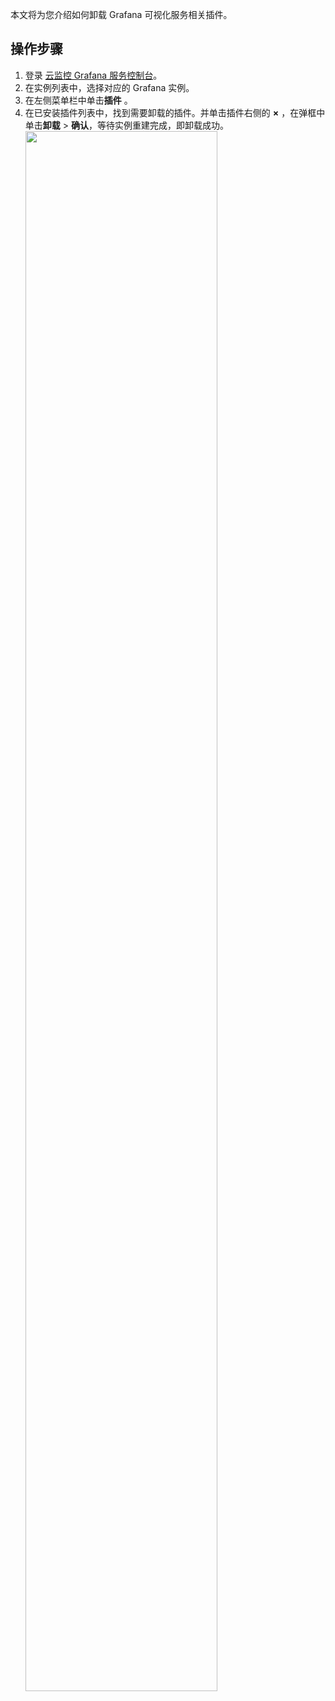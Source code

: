 本文将为您介绍如何卸载 Grafana 可视化服务相关插件。


## 操作步骤

1. 登录 [云监控 Grafana 服务控制台](https://console.cloud.tencent.com/monitor/grafana/list`)。
2. 在实例列表中，选择对应的 Grafana 实例。
3. 在左侧菜单栏中单击**插件** 。
4. 在已安装插件列表中，找到需要卸载的插件。并单击插件右侧的 **×** ，在弹框中单击**卸载** > **确认**，等待实例重建完成，即卸载成功。
   <img src = "https://main.qcloudimg.com/raw/5588c998144036722b95d12229783bfa.png" style="width: 80%">  
